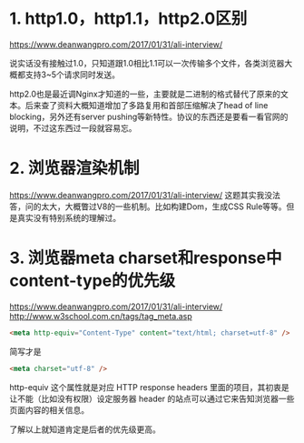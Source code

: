 # 1. http1.0，http1.1，http2.0区别
https://www.deanwangpro.com/2017/01/31/ali-interview/

说实话没有接触过1.0，只知道跟1.0相比1.1可以一次传输多个文件，各类浏览器大概都支持3~5个请求同时发送。

http2.0也是最近调Nginx才知道的一些，主要就是二进制的格式替代了原来的文本。后来查了资料大概知道增加了多路复用和首部压缩解决了head of line blocking，另外还有server pushing等新特性。协议的东西还是要看一看官网的说明，不过这东西过一段就容易忘。

# 2. 浏览器渲染机制
https://www.deanwangpro.com/2017/01/31/ali-interview/
这题其实我没法答，问的太大，大概瞥过V8的一些机制。比如构建Dom，生成CSS Rule等等。但是真实没有特别系统的理解过。

# 3. 浏览器meta charset和response中content-type的优先级
https://www.deanwangpro.com/2017/01/31/ali-interview/
http://www.w3school.com.cn/tags/tag_meta.asp

```html
<meta http-equiv="Content-Type" content="text/html; charset=utf-8" />
```
简写才是
```html
<meta charset="utf-8" />
```
http-equiv 这个属性就是对应 HTTP response headers 里面的项目，其初衷是让不能（比如没有权限）设定服务器 header 的站点可以通过它来告知浏览器一些页面内容的相关信息。

了解以上就知道肯定是后者的优先级更高。
